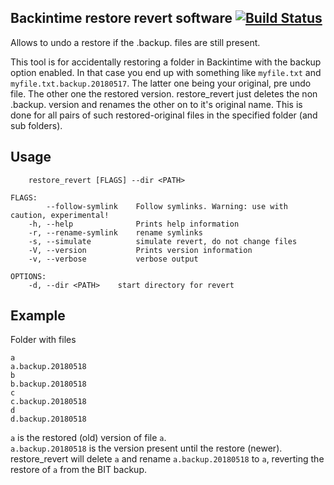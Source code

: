 ## Backintime restore revert software [![Build Status](https://travis-ci.com/0xpr03/restore_revert.svg?branch=master)](https://travis-ci.com/0xpr03/restore_revert)
Allows to undo a restore if the .backup.<Date> files are still present.

This tool is for accidentally restoring a folder in Backintime with the backup option enabled.
In that case you end up with something like `myfile.txt` and `myfile.txt.backup.20180517`. The latter one being your original, pre undo file. The other one the restored version.
restore_revert just deletes the non .backup.<Date> version and renames the other on to it's original name. This is done for all pairs of such restored-original files in the specified folder (and sub folders).
## Usage
```
    restore_revert [FLAGS] --dir <PATH>

FLAGS:
        --follow-symlink    Follow symlinks. Warning: use with caution, experimental!
    -h, --help              Prints help information
    -r, --rename-symlink    rename symlinks
    -s, --simulate          simulate revert, do not change files
    -V, --version           Prints version information
    -v, --verbose           verbose output

OPTIONS:
    -d, --dir <PATH>    start directory for revert
```

## Example
Folder with files
```
a
a.backup.20180518
b
b.backup.20180518
c
c.backup.20180518
d
d.backup.20180518
```
`a` is the restored (old) version of file `a`.  
`a.backup.20180518` is the version present until the restore (newer).  
restore_revert will delete `a` and rename `a.backup.20180518` to `a`, reverting the restore of `a` from the BIT backup.
